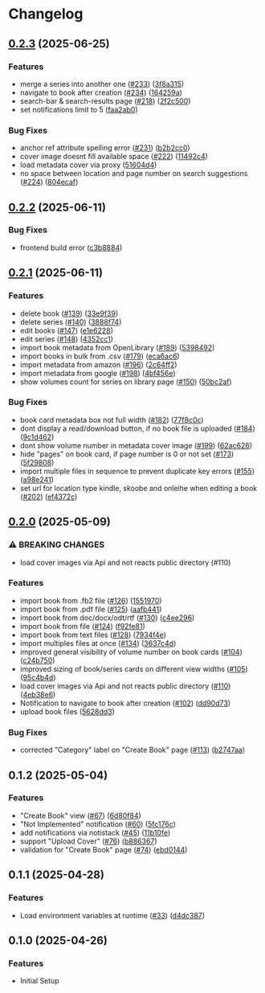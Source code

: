 # Changelog

## [0.2.3](https://github.com/ThomasMiller01/KapitelShelf/compare/frontend@0.2.2...frontend@0.2.3) (2025-06-25)


### Features

* merge a series into another one ([#233](https://github.com/ThomasMiller01/KapitelShelf/issues/233)) ([3f8a315](https://github.com/ThomasMiller01/KapitelShelf/commit/3f8a315b4c5341879fde70b256af083d81355889))
* navigate to book after creation ([#234](https://github.com/ThomasMiller01/KapitelShelf/issues/234)) ([164259a](https://github.com/ThomasMiller01/KapitelShelf/commit/164259af2c959459c3cb81a6b5ba5d35ad79752c))
* search-bar & search-results page ([#218](https://github.com/ThomasMiller01/KapitelShelf/issues/218)) ([2f2c500](https://github.com/ThomasMiller01/KapitelShelf/commit/2f2c500d7398dbb60ac15c75a8a85d7a81c62170))
* set notifications limit to 5 ([faa2ab0](https://github.com/ThomasMiller01/KapitelShelf/commit/faa2ab0a29fd44b1216efaecc43dc0855554b415))


### Bug Fixes

* anchor ref attribute spelling error ([#231](https://github.com/ThomasMiller01/KapitelShelf/issues/231)) ([b2b2cc0](https://github.com/ThomasMiller01/KapitelShelf/commit/b2b2cc06867c82fe551b260bd5411b67f9147540))
* cover image doesnt fill available space ([#222](https://github.com/ThomasMiller01/KapitelShelf/issues/222)) ([11492c4](https://github.com/ThomasMiller01/KapitelShelf/commit/11492c4978eb7d49e493c991a9432c7018526bbf))
* load metadata cover via proxy ([51604d4](https://github.com/ThomasMiller01/KapitelShelf/commit/51604d4d6d84266b67797b431e2b2641d2a3bc95))
* no space between location and page number on search suggestions ([#224](https://github.com/ThomasMiller01/KapitelShelf/issues/224)) ([804ecaf](https://github.com/ThomasMiller01/KapitelShelf/commit/804ecaf11ef9f944d9eacdc409930f4de619bbc8))

## [0.2.2](https://github.com/ThomasMiller01/KapitelShelf/compare/frontend@0.2.1...frontend@0.2.2) (2025-06-11)


### Bug Fixes

* frontend build error ([c3b8884](https://github.com/ThomasMiller01/KapitelShelf/commit/c3b88842d0f2b8f6c631c02a7ca68867c786255b))

## [0.2.1](https://github.com/ThomasMiller01/KapitelShelf/compare/frontend@0.2.0...frontend@0.2.1) (2025-06-11)

### Features

- delete book ([#139](https://github.com/ThomasMiller01/KapitelShelf/issues/139)) ([33e9f39](https://github.com/ThomasMiller01/KapitelShelf/commit/33e9f3977915c9bd6ce65497c8e96e86726ba191))
- delete series ([#140](https://github.com/ThomasMiller01/KapitelShelf/issues/140)) ([3888f74](https://github.com/ThomasMiller01/KapitelShelf/commit/3888f7431190800276ce58413b3899a6cc11b5e8))
- edit books ([#147](https://github.com/ThomasMiller01/KapitelShelf/issues/147)) ([e1e6228](https://github.com/ThomasMiller01/KapitelShelf/commit/e1e62286f74bd35435fb00b49d2b3fb2202bc898))
- edit series ([#148](https://github.com/ThomasMiller01/KapitelShelf/issues/148)) ([4352cc1](https://github.com/ThomasMiller01/KapitelShelf/commit/4352cc1e60f039e52c66d62b0e2b56a74bbc351c))
- import book metadata from OpenLibrary ([#189](https://github.com/ThomasMiller01/KapitelShelf/issues/189)) ([5398492](https://github.com/ThomasMiller01/KapitelShelf/commit/5398492e307f1534224c58fd1a8242f9d5a1ca0c))
- import books in bulk from .csv ([#179](https://github.com/ThomasMiller01/KapitelShelf/issues/179)) ([eca6ac6](https://github.com/ThomasMiller01/KapitelShelf/commit/eca6ac6d910eb0d47da12b04f53c0a4008fce2c0))
- import metadata from amazon ([#196](https://github.com/ThomasMiller01/KapitelShelf/issues/196)) ([2c64ff2](https://github.com/ThomasMiller01/KapitelShelf/commit/2c64ff274392171fad965a9ce24da3a6e97cd0c7))
- import metadata from google ([#198](https://github.com/ThomasMiller01/KapitelShelf/issues/198)) ([4bf456e](https://github.com/ThomasMiller01/KapitelShelf/commit/4bf456e2c7c8f99e73d805d229ba290bd0ffcc8f))
- show volumes count for series on library page ([#150](https://github.com/ThomasMiller01/KapitelShelf/issues/150)) ([50bc2af](https://github.com/ThomasMiller01/KapitelShelf/commit/50bc2af6eb95561d2a275c524ed198a8c3549ddc))

### Bug Fixes

- book card metadata box not full width ([#182](https://github.com/ThomasMiller01/KapitelShelf/issues/182)) ([77f8c0c](https://github.com/ThomasMiller01/KapitelShelf/commit/77f8c0c7c5fbe39ee6ea6046428d8426b86c8127))
- dont display a read/download button, if no book file is uploaded ([#184](https://github.com/ThomasMiller01/KapitelShelf/issues/184)) ([9c1d462](https://github.com/ThomasMiller01/KapitelShelf/commit/9c1d46289125829dda7109c43b1c49bc4df1ec9e))
- dont show volume number in metadata cover image ([#199](https://github.com/ThomasMiller01/KapitelShelf/issues/199)) ([62ac626](https://github.com/ThomasMiller01/KapitelShelf/commit/62ac626bb4c8cfbc0f1b74dc67ba39d47f987727))
- hide "pages" on book card, if page number is 0 or not set ([#173](https://github.com/ThomasMiller01/KapitelShelf/issues/173)) ([5f29808](https://github.com/ThomasMiller01/KapitelShelf/commit/5f298089df26bd4a4b2c9dec262b1eb0fb9f6a5e))
- import multiple files in sequence to prevent duplicate key errors ([#155](https://github.com/ThomasMiller01/KapitelShelf/issues/155)) ([a98e241](https://github.com/ThomasMiller01/KapitelShelf/commit/a98e2410842498324c81a576ec0e3c1a5eb8a3bb))
- set url for location type kindle, skoobe and onleihe when editing a book ([#202](https://github.com/ThomasMiller01/KapitelShelf/issues/202)) ([ef4372c](https://github.com/ThomasMiller01/KapitelShelf/commit/ef4372c998fe5840ba90a83c123aa1b828990f8c))

## [0.2.0](https://github.com/ThomasMiller01/KapitelShelf/compare/frontend@0.1.2...frontend@0.2.0) (2025-05-09)

### ⚠ BREAKING CHANGES

- load cover images via Api and not reacts public directory (#110)

### Features

- import book from .fb2 file ([#126](https://github.com/ThomasMiller01/KapitelShelf/issues/126)) ([1551970](https://github.com/ThomasMiller01/KapitelShelf/commit/15519701928d80c4f2f9cd7f8e3f1e2cccd92e6f))
- import book from .pdf file ([#125](https://github.com/ThomasMiller01/KapitelShelf/issues/125)) ([aafb441](https://github.com/ThomasMiller01/KapitelShelf/commit/aafb4411530f4c40a841ab901c4d128eec4f9522))
- import book from doc/docx/odt/rtf ([#130](https://github.com/ThomasMiller01/KapitelShelf/issues/130)) ([c4ee296](https://github.com/ThomasMiller01/KapitelShelf/commit/c4ee2964bc0682209d32015488982f7aefc2050d))
- import book from file ([#124](https://github.com/ThomasMiller01/KapitelShelf/issues/124)) ([f92fe81](https://github.com/ThomasMiller01/KapitelShelf/commit/f92fe811d714b10d54971014bca2ecba2cfb0e1f))
- import book from text files ([#128](https://github.com/ThomasMiller01/KapitelShelf/issues/128)) ([7934f4e](https://github.com/ThomasMiller01/KapitelShelf/commit/7934f4e291385ed5ce19a7a7f0e199f2b448f657))
- import multiples files at once ([#134](https://github.com/ThomasMiller01/KapitelShelf/issues/134)) ([3637c4d](https://github.com/ThomasMiller01/KapitelShelf/commit/3637c4dd7860d370201e499af7f5174683a21025))
- improved general visibility of volume number on book cards ([#104](https://github.com/ThomasMiller01/KapitelShelf/issues/104)) ([c24b750](https://github.com/ThomasMiller01/KapitelShelf/commit/c24b750de3659499e899411da8999a83d05126c1))
- improved sizing of book/series cards on different view widths ([#105](https://github.com/ThomasMiller01/KapitelShelf/issues/105)) ([95c4b4d](https://github.com/ThomasMiller01/KapitelShelf/commit/95c4b4df5b7afea046e54b2482d5546f0a7a04b1))
- load cover images via Api and not reacts public directory ([#110](https://github.com/ThomasMiller01/KapitelShelf/issues/110)) ([4eb38e6](https://github.com/ThomasMiller01/KapitelShelf/commit/4eb38e634f0a88a9ff41c8ad7b83c8aee0cf13ea))
- Notification to navigate to book after creation ([#102](https://github.com/ThomasMiller01/KapitelShelf/issues/102)) ([dd90d73](https://github.com/ThomasMiller01/KapitelShelf/commit/dd90d732cd3dbd9a2904d6ae522ea15280935f28))
- upload book files ([5628dd3](https://github.com/ThomasMiller01/KapitelShelf/commit/5628dd32c870533fbc53849ff4fdb23defa7a7c2))

### Bug Fixes

- corrected "Category" label on "Create Book" page ([#113](https://github.com/ThomasMiller01/KapitelShelf/issues/113)) ([b2747aa](https://github.com/ThomasMiller01/KapitelShelf/commit/b2747aa9ac21ed13a0c11824f667109b8db0a153))

## 0.1.2 (2025-05-04)

### Features

- "Create Book" view ([#67](https://github.com/ThomasMiller01/KapitelShelf/issues/67)) ([6d80f84](https://github.com/ThomasMiller01/KapitelShelf/commit/6d80f8460fff46eb77f1290269d4b408a3a95133))
- "Not Implemented" notification ([#60](https://github.com/ThomasMiller01/KapitelShelf/issues/60)) ([5fc176c](https://github.com/ThomasMiller01/KapitelShelf/commit/5fc176cff9b2d5bc5aac961d8b284a8bd4d3aa97))
- add notifications via notistack ([#45](https://github.com/ThomasMiller01/KapitelShelf/issues/45)) ([11b10fe](https://github.com/ThomasMiller01/KapitelShelf/commit/11b10fe02566fc6a6b7804cca2816cecff35582b))
- support "Upload Cover" ([#76](https://github.com/ThomasMiller01/KapitelShelf/issues/76)) ([b886367](https://github.com/ThomasMiller01/KapitelShelf/commit/b88636777bad94acb48877d7d2417ad2e28fe9f7))
- validation for "Create Book" page ([#74](https://github.com/ThomasMiller01/KapitelShelf/issues/74)) ([ebd0144](https://github.com/ThomasMiller01/KapitelShelf/commit/ebd0144341a98c53ef3a062e2ebc6d2758ac5547))

## 0.1.1 (2025-04-28)

### Features

- Load environment variables at runtime ([#33](https://github.com/ThomasMiller01/KapitelShelf/issues/33)) ([d4dc387](https://github.com/ThomasMiller01/KapitelShelf/commit/d4dc387497a3fee5de735120a9607539a81aaa03))

## 0.1.0 (2025-04-26)

### Features

- Initial Setup
